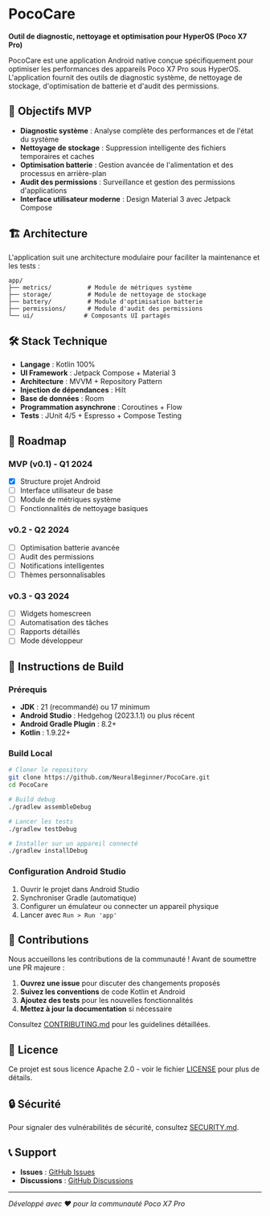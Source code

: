 # PocoCare

**Outil de diagnostic, nettoyage et optimisation pour HyperOS (Poco X7 Pro)**

PocoCare est une application Android native conçue spécifiquement pour optimiser les performances des appareils Poco X7 Pro sous HyperOS. L'application fournit des outils de diagnostic système, de nettoyage de stockage, d'optimisation de batterie et d'audit des permissions.

## 🎯 Objectifs MVP

- **Diagnostic système** : Analyse complète des performances et de l'état du système
- **Nettoyage de stockage** : Suppression intelligente des fichiers temporaires et caches
- **Optimisation batterie** : Gestion avancée de l'alimentation et des processus en arrière-plan
- **Audit des permissions** : Surveillance et gestion des permissions d'applications
- **Interface utilisateur moderne** : Design Material 3 avec Jetpack Compose

## 🏗️ Architecture

L'application suit une architecture modulaire pour faciliter la maintenance et les tests :

```
app/
├── metrics/          # Module de métriques système
├── storage/          # Module de nettoyage de stockage  
├── battery/          # Module d'optimisation batterie
├── permissions/      # Module d'audit des permissions
└── ui/              # Composants UI partagés
```

## 🛠️ Stack Technique

- **Langage** : Kotlin 100%
- **UI Framework** : Jetpack Compose + Material 3
- **Architecture** : MVVM + Repository Pattern
- **Injection de dépendances** : Hilt
- **Base de données** : Room
- **Programmation asynchrone** : Coroutines + Flow
- **Tests** : JUnit 4/5 + Espresso + Compose Testing

## 🚀 Roadmap

### MVP (v0.1) - Q1 2024
- [x] Structure projet Android
- [ ] Interface utilisateur de base
- [ ] Module de métriques système
- [ ] Fonctionnalités de nettoyage basiques

### v0.2 - Q2 2024
- [ ] Optimisation batterie avancée
- [ ] Audit des permissions
- [ ] Notifications intelligentes
- [ ] Thèmes personnalisables

### v0.3 - Q3 2024
- [ ] Widgets homescreen
- [ ] Automatisation des tâches
- [ ] Rapports détaillés
- [ ] Mode développeur

## 🔧 Instructions de Build

### Prérequis
- **JDK** : 21 (recommandé) ou 17 minimum
- **Android Studio** : Hedgehog (2023.1.1) ou plus récent
- **Android Gradle Plugin** : 8.2+
- **Kotlin** : 1.9.22+

### Build Local
```bash
# Cloner le repository
git clone https://github.com/NeuralBeginner/PocoCare.git
cd PocoCare

# Build debug
./gradlew assembleDebug

# Lancer les tests
./gradlew testDebug

# Installer sur un appareil connecté
./gradlew installDebug
```

### Configuration Android Studio
1. Ouvrir le projet dans Android Studio
2. Synchroniser Gradle (automatique)
3. Configurer un émulateur ou connecter un appareil physique
4. Lancer avec `Run > Run 'app'`

## 🤝 Contributions

Nous accueillons les contributions de la communauté ! Avant de soumettre une PR majeure :

1. **Ouvrez une issue** pour discuter des changements proposés
2. **Suivez les conventions** de code Kotlin et Android
3. **Ajoutez des tests** pour les nouvelles fonctionnalités
4. **Mettez à jour la documentation** si nécessaire

Consultez [CONTRIBUTING.md](CONTRIBUTING.md) pour les guidelines détaillées.

## 📄 Licence

Ce projet est sous licence Apache 2.0 - voir le fichier [LICENSE](LICENSE) pour plus de détails.

## 🔒 Sécurité

Pour signaler des vulnérabilités de sécurité, consultez [SECURITY.md](SECURITY.md).

## 📞 Support

- **Issues** : [GitHub Issues](https://github.com/NeuralBeginner/PocoCare/issues)
- **Discussions** : [GitHub Discussions](https://github.com/NeuralBeginner/PocoCare/discussions)

---

*Développé avec ❤️ pour la communauté Poco X7 Pro*
